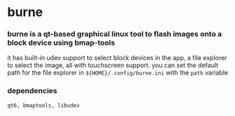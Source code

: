 # burne
### burne is a qt-based graphical linux tool to flash images onto a block device using bmap-tools

it has built-in udev support to select block devices in the app, a file explorer to select the image, all with touchscreen support.
you can set the default path for the file explorer in `${HOME}/.config/burne.ini` with the `path` variable

### dependencies
```qt6, bmaptools, libudev```


